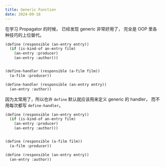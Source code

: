 ```yaml
---
title: Generic Function
date: 2024-09-18
---
```


在学习 Propagator 的时候，
已经发现 generic 非常好用了，
完全是 OOP 里各种技巧的上位替代。

```scheme
(define (responsible (an-entry entry))
  (if (is-kind-of an-entry film)
    (an-entry :producer)
    (an-entry :author)))


(define-handler (responsible (a-film film))
  (a-film :producer))

(define-handler (responsible (an-entry entry))
  (an-entry :author))
```

因为太常用了，所以也许 `define`
默认就应该用来定义 generic 的 handler，
而不用每次都写 `define-handler`。

```scheme
(define (responsible (an-entry entry))
  (if (is-kind-of an-entry film)
    (an-entry :producer)
    (an-entry :author)))


(define (responsible (a-film film))
  (a-film :producer))

(define (responsible (an-entry entry))
  (an-entry :author))
```

